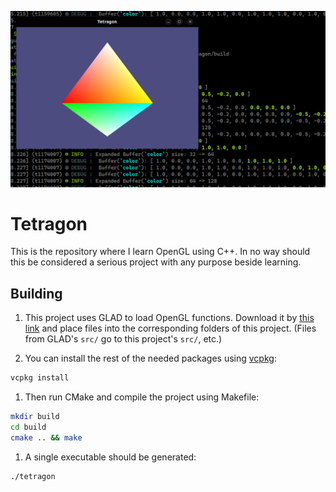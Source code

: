 ![Banner image](.github/images/screenshot.png)

# Tetragon

This is the repository where I learn OpenGL using C++. In no way 
should this be considered a serious project with any purpose beside learning.

## Building

1. This project uses GLAD to load OpenGL functions. Download it by [this link](https://glad.dav1d.de/#language=c&specification=gl&api=gl%3D3.3&api=gles1%3Dnone&api=gles2%3Dnone&api=glsc2%3Dnone&profile=core&loader=on)
   and place files into the corresponding folders of this project.
   (Files from GLAD's `src/` go to this project's `src/`, etc.)

2. You can install the rest of the needed packages using [vcpkg](https://vcpkg.io/):
```sh
vcpkg install
```

1. Then run CMake and compile the project using Makefile:
```sh
mkdir build
cd build
cmake .. && make
```

1. A single executable should be generated:
```sh
./tetragon
```
